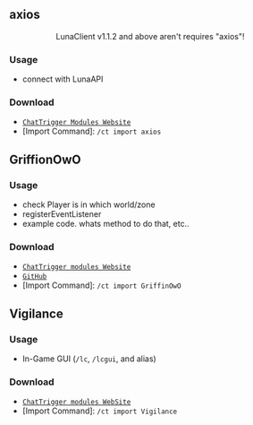 ## axios
<center> LunaClient v1.1.2 and above aren't requires "axios"! </center>

### Usage
- connect with LunaAPI

### Download
- [`ChatTrigger Modules Website`](https://www.chattriggers.com/modules/v/axios)
- [Import Command]: `/ct import axios`


## GriffionOwO
### Usage
- check Player is in which world/zone
- registerEventListener
- example code. whats method to do that, etc..

### Download
- [`ChatTrigger modules Website`](https://www.chattriggers.com/modules/v/GriffinOwO)
- [`GitHub`](https://github.com/whats2000/GriffinOWO)
- [Import Command]: `/ct import GriffinOwO`


## Vigilance
### Usage
- In-Game GUI (`/lc`, `/lcgui`, and alias)

### Download
- [`ChatTrigger modules WebSite`](https://www.chattriggers.com/modules/v/Vigilance)
- [Import Command]: `/ct import Vigilance`